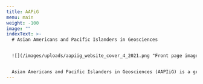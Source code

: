 ```yaml
---
title: AAPiG
menu: main
weight: -100
image: ""
indexText: >-
  # Asian Americans and Pacific Islanders in Geosciences


  ![](/images/uploads/aapiig_website_cover_4_2021.png "Front page image for AAPIiG")


  Asian Americans and Pacific Islanders in Geosciences (AAPIiG) is a grassroots, member-driven organization committed to building a community that supports AAPIs within geosciences.
---
```

